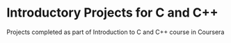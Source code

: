 <h1> Introductory Projects for C and C++ </h1>

<p> Projects completed as part of Introduction to C and C++ course in Coursera </p>
